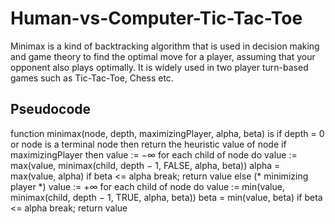 # Human-vs-Computer-Tic-Tac-Toe

Minimax is a kind of backtracking algorithm that is used in decision making and game theory to find the optimal move for a player, assuming that your opponent also plays optimally. It is widely used in two player turn-based games such as Tic-Tac-Toe, Chess etc.

## Pseudocode

function minimax(node, depth, maximizingPlayer, alpha, beta) is
    if depth = 0 or node is a terminal node then
        return the heuristic value of node
    if maximizingPlayer then
        value := −∞
        for each child of node do
            value := max(value, minimax(child, depth − 1, FALSE, alpha, beta))
            alpha = max(value, alpha)
            if beta <= alpha
                break;
        return value
    else (* minimizing player *)
        value := +∞
        for each child of node do
            value := min(value, minimax(child, depth − 1, TRUE, alpha, beta))
            beta = min(value, beta)
            if beta <= alpha
                break;
        return value

